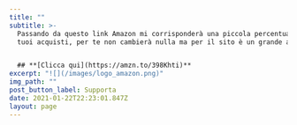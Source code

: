 ```yaml
---
title: ""
subtitle: >-
  Passando da questo link Amazon mi corrisponderà una piccola percentuale dei
  tuoi acquisti, per te non cambierà nulla ma per il sito è un grande aiuto 


  ## **[Clicca qui](https://amzn.to/398Khti)**
excerpt: "![](/images/logo_amazon.png)"
img_path: ""
post_button_label: Supporta
date: 2021-01-22T22:23:01.847Z
layout: page
---
```


